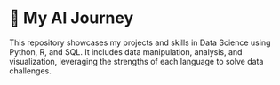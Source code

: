 # 🌟 My AI Journey
This repository showcases my projects and skills in Data Science using Python, R, and SQL. It includes data manipulation, analysis, and visualization, leveraging the strengths of each language to solve data challenges.
